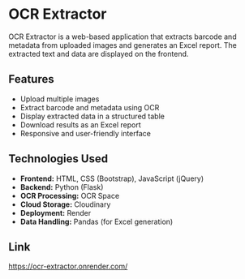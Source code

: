 # OCR Extractor

OCR Extractor is a web-based application that extracts barcode and metadata from uploaded images and generates an Excel report. The extracted text and data are displayed on the frontend.

## Features
- Upload multiple images
- Extract barcode and metadata using OCR
- Display extracted data in a structured table
- Download results as an Excel report
- Responsive and user-friendly interface

## Technologies Used
- **Frontend:** HTML, CSS (Bootstrap), JavaScript (jQuery)
- **Backend:** Python (Flask)
- **OCR Processing:** OCR Space
- **Cloud Storage:** Cloudinary
- **Deployment:** Render
- **Data Handling:** Pandas (for Excel generation)

## Link
https://ocr-extractor.onrender.com/

